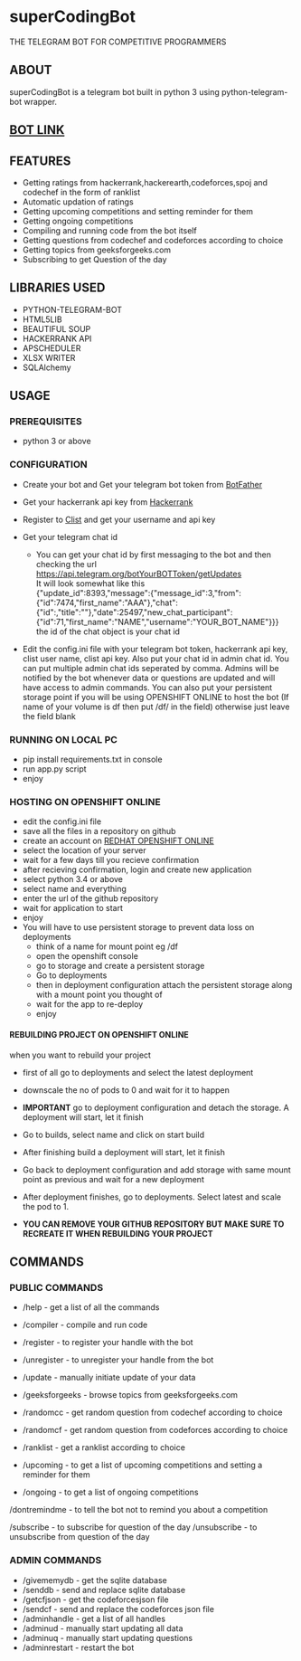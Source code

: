 # superCodingBot  


THE TELEGRAM BOT FOR COMPETITIVE PROGRAMMERS  
 
## ABOUT
superCodingBot is a telegram bot built in python 3 using python-telegram-bot wrapper.

## [BOT LINK](https://t.me/superCodeBot)

## FEATURES
* Getting ratings from hackerrank,hackerearth,codeforces,spoj and codechef in the form of ranklist  
* Automatic updation of ratings
* Getting upcoming competitions and setting reminder for them
* Getting ongoing competitions
* Compiling and running code from the bot itself
* Getting questions from codechef and codeforces according to choice
* Getting topics from geeksforgeeks.com
* Subscribing to get Question of the day 

## LIBRARIES USED
* PYTHON-TELEGRAM-BOT  
* HTML5LIB  
* BEAUTIFUL SOUP  
* HACKERRANK API  
* APSCHEDULER  
* XLSX WRITER  
* SQLAlchemy
  
## USAGE
### PREREQUISITES
* python 3 or above

### CONFIGURATION
* Create your bot and Get your telegram bot token from [BotFather](https://core.telegram.org/bots#botfather)
* Get your hackerrank api key from [Hackerrank](https://www.hackerrank.com/api)
* Register to [Clist](https://www.clist.by) and get your username and api key
* Get your telegram chat id
   * You can get your chat id by first messaging to the bot and then checking the url https://api.telegram.org/botYourBOTToken/getUpdates  
It will look somewhat like this  
{"update_id":8393,"message":{"message_id":3,"from":{"id":7474,"first_name":"AAA"},"chat":{"id":,"title":""},"date":25497,"new_chat_participant":{"id":71,"first_name":"NAME","username":"YOUR_BOT_NAME"}}}  
the id of the chat object is your chat id  

* Edit the config.ini file with your telegram bot token, hackerrank api key, clist user name, clist api key. Also put your chat id in admin chat id. You can put multiple admin chat ids seperated by comma. Admins will be notified by the bot whenever data or questions are updated and will have access to admin commands. You can also put your persistent storage point if you will be using OPENSHIFT ONLINE to host the bot (If name of your volume is df then put /df/ in the field) otherwise just leave the field blank 

### RUNNING ON LOCAL PC
* pip install requirements.txt in console
* run app.py script
* enjoy

### HOSTING ON OPENSHIFT ONLINE
* edit the config.ini file
* save all the files in a repository on github  
* create an account on [REDHAT OPENSHIFT ONLINE](https://www.openshift.com)
* select the location of your server 
* wait for a few days till you recieve confirmation
* after recieving confirmation, login and create new application
* select python 3.4 or above
* select name and everything
* enter the url of the github repository
* wait for application to start
* enjoy
* You will have to use persistent storage to prevent data loss on deployments
  * think of a name for mount point eg /df
  * open the openshift console
  * go to storage and create a persistent storage
  * Go to deployments
  * then in deployment configuration attach the persistent storage along with a mount point you thought of
  * wait for the app to re-deploy
  * enjoy

#### REBUILDING PROJECT ON OPENSHIFT ONLINE  
when you want to rebuild your project  

* first of all go to deployments and select the latest deployment
* downscale the no of pods to 0 and wait for it to happen
*  **IMPORTANT** go to deployment configuration and detach the storage. A deployment will start, let it finish
* Go to builds, select name and click on start build
* After finishing build a deployment will start, let it finish
* Go back to deployment configuration and add storage with same mount point as previous and wait for a new deployment
* After deployment finishes, go to deployments. Select latest and scale the pod to 1.  

* **YOU CAN REMOVE YOUR GITHUB REPOSITORY BUT MAKE SURE TO RECREATE IT WHEN REBUILDING YOUR PROJECT**

## COMMANDS
### PUBLIC COMMANDS
* /help - get a list of all the commands
* /compiler - compile and run code  
* /register - to register your handle with the bot  

* /unregister - to unregister your handle from the bot
* /update - manually initiate update of your data
* /geeksforgeeks - browse topics from geeksforgeeks.com  

* /randomcc - get random question from codechef according to choice  

* /randomcf - get random question from codeforces according to choice  

* /ranklist - get a ranklist according to choice  

* /upcoming - to get a list of upcoming competitions and setting a reminder for them  

* /ongoing - to get a list of ongoing competitions  

/dontremindme - to tell the bot not to remind you about a competition  

/subscribe - to subscribe for question of the day
/unsubscribe - to unsubscribe from question of the day  


### ADMIN COMMANDS
* /givememydb - get the sqlite database
* /senddb - send and replace sqlite database
* /getcfjson - get the codeforcesjson file
* /sendcf - send and replace the codeforces json file
* /adminhandle - get a list of all handles
* /adminud - manually start updating all data
* /adminuq - manually start updating questions
* /adminrestart - restart the bot
